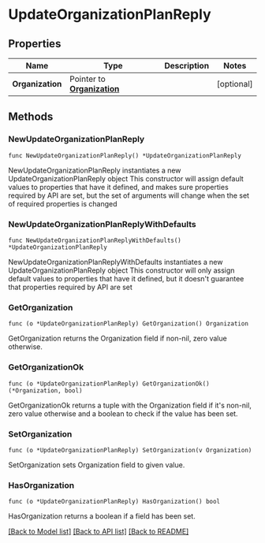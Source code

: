 # UpdateOrganizationPlanReply

## Properties

Name | Type | Description | Notes
------------ | ------------- | ------------- | -------------
**Organization** | Pointer to [**Organization**](Organization.md) |  | [optional] 

## Methods

### NewUpdateOrganizationPlanReply

`func NewUpdateOrganizationPlanReply() *UpdateOrganizationPlanReply`

NewUpdateOrganizationPlanReply instantiates a new UpdateOrganizationPlanReply object
This constructor will assign default values to properties that have it defined,
and makes sure properties required by API are set, but the set of arguments
will change when the set of required properties is changed

### NewUpdateOrganizationPlanReplyWithDefaults

`func NewUpdateOrganizationPlanReplyWithDefaults() *UpdateOrganizationPlanReply`

NewUpdateOrganizationPlanReplyWithDefaults instantiates a new UpdateOrganizationPlanReply object
This constructor will only assign default values to properties that have it defined,
but it doesn't guarantee that properties required by API are set

### GetOrganization

`func (o *UpdateOrganizationPlanReply) GetOrganization() Organization`

GetOrganization returns the Organization field if non-nil, zero value otherwise.

### GetOrganizationOk

`func (o *UpdateOrganizationPlanReply) GetOrganizationOk() (*Organization, bool)`

GetOrganizationOk returns a tuple with the Organization field if it's non-nil, zero value otherwise
and a boolean to check if the value has been set.

### SetOrganization

`func (o *UpdateOrganizationPlanReply) SetOrganization(v Organization)`

SetOrganization sets Organization field to given value.

### HasOrganization

`func (o *UpdateOrganizationPlanReply) HasOrganization() bool`

HasOrganization returns a boolean if a field has been set.


[[Back to Model list]](../README.md#documentation-for-models) [[Back to API list]](../README.md#documentation-for-api-endpoints) [[Back to README]](../README.md)


